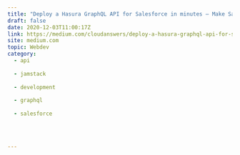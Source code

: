 ```yaml
---
title: "Deploy a Hasura GraphQL API for Salesforce in minutes — Make Salesforce API limits a thing of the…"
draft: false
date: 2020-12-03T11:00:17Z
link: https://medium.com/cloudanswers/deploy-a-hasura-graphql-api-for-salesforce-in-5-minutes-39024fcb14c?source=rss------jamstack-5&utm_medium=RSS&utm_source=hune
site: medium.com
topic: Webdev
category:
  - api
  
  - jamstack
  
  - development
  
  - graphql
  
  - salesforce
  
   
  

---
```

